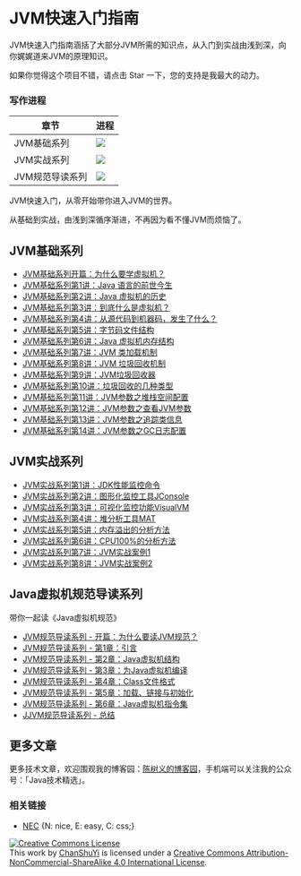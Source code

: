 # JVM快速入门指南 

JVM快速入门指南涵括了大部分JVM所需的知识点，从入门到实战由浅到深，向你娓娓道来JVM的原理知识。

<!-- 点击[**这里**](http://chanshuyi.github.io/frontend_notebook/)开始阅读！ -->

如果你觉得这个项目不错，请点击 Star 一下，您的支持是我最大的动力。 

### 写作进程

|章节|进程|
|----|----|
|JVM基础系列|![](http://progressed.io/bar/80)|
|JVM实战系列|![](http://progressed.io/bar/10)|
|JVM规范导读系列|![](http://progressed.io/bar/100)|

JVM快速入门，从零开始带你进入JVM的世界。

从基础到实战，由浅到深循序渐进，不再因为看不懂JVM而烦恼了。

## JVM基础系列

* [JVM基础系列开篇：为什么要学虚拟机？](https://www.cnblogs.com/chanshuyi/p/jvm_serial_00_why_learn_jvm.html)
* [JVM基础系列第1讲：Java 语言的前世今生](https://www.cnblogs.com/chanshuyi/p/jvm_serial_01_the_history_of_java.html)
* [JVM基础系列第2讲：Java 虚拟机的历史](https://www.cnblogs.com/chanshuyi/p/jvm_serial_02_the_history_of_jvm.html)
* [JVM基础系列第3讲：到底什么是虚拟机？](https://www.cnblogs.com/chanshuyi/p/jvm_serial_03_the_nature_of_jvm.html)
* [JVM基础系列第4讲：从源代码到机器码，发生了什么？](https://www.cnblogs.com/chanshuyi/p/jvm_serial_04_from_source_code_to_machine_code.html)
* [JVM基础系列第5讲：字节码文件结构](https://www.cnblogs.com/chanshuyi/p/jvm_serial_05_jvm_bytecode_analysis.html)
* [JVM基础系列第6讲：Java 虚拟机内存结构](https://www.cnblogs.com/chanshuyi/p/jvm_serial_06_jvm_memory_model.html)
* [JVM基础系列第7讲：JVM 类加载机制](https://www.cnblogs.com/chanshuyi/p/jvm_serial_07_jvm_class_loader_mechanism.html)
* [JVM基础系列第8讲：JVM 垃圾回收机制](https://www.cnblogs.com/chanshuyi/p/jvm_serial_08_jvm_garbage_collection.html)
* [JVM基础系列第9讲：JVM垃圾回收器](https://www.cnblogs.com/chanshuyi/p/jvm_serial_09_jvm_garabage_collector.html)
* [JVM基础系列第10讲：垃圾回收的几种类型](https://www.cnblogs.com/chanshuyi/p/jvm_serial_10_gc_type.html)
* [JVM基础系列第11讲：JVM参数之堆栈空间配置](https://www.cnblogs.com/chanshuyi/p/jvm_serial_11_jvm_param_heap_stack.html)
* [JVM基础系列第12讲：JVM参数之查看JVM参数](https://www.cnblogs.com/chanshuyi/p/jvm_serial_12_jvm_param_jvm_param.html)
* [JVM基础系列第13讲：JVM参数之追踪类信息](https://www.cnblogs.com/chanshuyi/p/jvm_serial_13_jvm_param_class_info.html)
* [JVM基础系列第14讲：JVM参数之GC日志配置](https://www.cnblogs.com/chanshuyi/p/jvm_serial_14_jvm_param_gc_log.html)

## JVM实战系列

* [JVM实战系列第1讲：JDK性能监控命令](jvm_combat_serial/jvm_combat_serial_01_jdk_tools.md)
* [JVM实战系列第2讲：图形化监控工具JConsole]()
* [JVM实战系列第3讲：可视化监控功能VisualVM]()
* [JVM实战系列第4讲：堆分析工具MAT]()
* [JVM实战系列第5讲：内存溢出的分析方法]()
* [JVM实战系列第6讲：CPU100%的分析方法]()
* [JVM实战系列第7讲：JVM实战案例1]()
* [JVM实战系列第8讲：JVM实战案例2]()

## Java虚拟机规范导读系列

带你一起读《Java虚拟机规范》

* [JVM规范导读系列 - 开篇：为什么要读JVM规范？](jvm_specification_serial/jvm_specification_00_guide.md)
* [JVM规范导读系列 - 第1章：引言](jvm_specification_serial/jvm_specification_01_preface.md)
* [JVM规范导读系列 - 第2章：Java虚拟机结构](jvm_specification_serial/jvm_specification_02_jvm_structure.md)
* [JVM规范导读系列 - 第3章：为Java虚拟机编译](jvm_specification_serial/jvm_specification_03_compile_for_jvm.md)
* [JVM规范导读系列 - 第4章：Class文件格式](jvm_specification_serial/jvm_specification_04_jvm_byte_code.md)
* [JVM规范导读系列 - 第5章：加载、链接与初始化](jvm_specification_serial/jvm_specification_05_load_link_init.md)
* [JVM规范导读系列 - 第6章：Java虚拟机指令集](jvm_specification_serial/jvm_specification_06_jvm_command_set.md)
* [JJVM规范导读系列 - 总结](jvm_specification_serial/jvm_specification_07_summary.md)

## 更多文章

更多技术文章，欢迎围观我的博客园：[陈树义的博客园](https://www.cnblogs.com/chanshuyi/)，手机端可以关注我的公众号：「Java技术精选」。

### 相关链接

- [NEC](http://nec.netease.com/) {N: nice, E: easy, C: css;}

<a rel="license" href="http://creativecommons.org/licenses/by-nc-sa/4.0/"><img alt="Creative Commons License" style="border-width:0" src="https://i.creativecommons.org/l/by-nc-sa/4.0/80x15.png" /></a><br />This work by <a xmlns:cc="http://creativecommons.org/ns#" href="https://www.github.com/ChanShuYi" property="cc:attributionName" rel="cc:attributionURL">ChanShuYi</a> is licensed under a <a rel="license" href="http://creativecommons.org/licenses/by-nc-sa/4.0/">Creative Commons Attribution-NonCommercial-ShareAlike 4.0 International License</a>.
